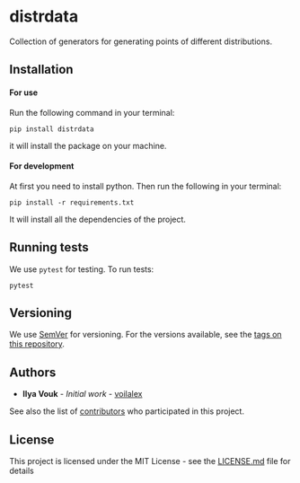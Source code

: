 # distrdata

Collection of generators for generating points of different distributions.

## Installation

#### For use
Run the following command in your terminal:
```
pip install distrdata
```
it will install the package on your machine.


#### For development
At first you need to install python.
Then run the following in your terminal:
```
pip install -r requirements.txt
```
It will install all the dependencies of the project.

## Running tests
We use `pytest` for testing. To run tests:
```
pytest
```

## Versioning
We use [SemVer](http://semver.org/) for versioning. For the versions available, see the [tags on this repository](https://github.com/your/project/tags). 

## Authors

* **Ilya Vouk** - *Initial work* - [voilalex](https://github.com/VoIlAlex)

See also the list of [contributors](https://github.com/VoIlAlex/distrdata/contributors) who participated in this project.


## License
This project is licensed under the MIT License - see the [LICENSE.md](LICENSE.md) file for details

